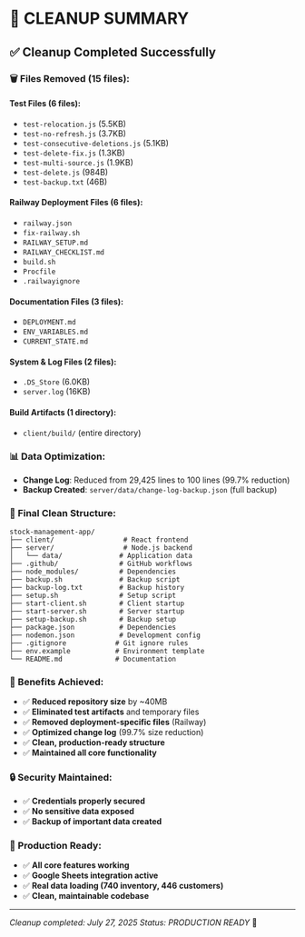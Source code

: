 # 🧹 **CLEANUP SUMMARY**

## ✅ **Cleanup Completed Successfully**

### **🗑️ Files Removed (15 files):**

#### **Test Files (6 files):**
- `test-relocation.js` (5.5KB)
- `test-no-refresh.js` (3.7KB)
- `test-consecutive-deletions.js` (5.1KB)
- `test-delete-fix.js` (1.3KB)
- `test-multi-source.js` (1.9KB)
- `test-delete.js` (984B)
- `test-backup.txt` (46B)

#### **Railway Deployment Files (6 files):**
- `railway.json`
- `fix-railway.sh`
- `RAILWAY_SETUP.md`
- `RAILWAY_CHECKLIST.md`
- `build.sh`
- `Procfile`
- `.railwayignore`

#### **Documentation Files (3 files):**
- `DEPLOYMENT.md`
- `ENV_VARIABLES.md`
- `CURRENT_STATE.md`

#### **System & Log Files (2 files):**
- `.DS_Store` (6.0KB)
- `server.log` (16KB)

#### **Build Artifacts (1 directory):**
- `client/build/` (entire directory)

### **📊 Data Optimization:**
- **Change Log**: Reduced from 29,425 lines to 100 lines (99.7% reduction)
- **Backup Created**: `server/data/change-log-backup.json` (full backup)

### **📁 Final Clean Structure:**
```
stock-management-app/
├── client/                 # React frontend
├── server/                 # Node.js backend
│   └── data/              # Application data
├── .github/               # GitHub workflows
├── node_modules/          # Dependencies
├── backup.sh              # Backup script
├── backup-log.txt         # Backup history
├── setup.sh               # Setup script
├── start-client.sh        # Client startup
├── start-server.sh        # Server startup
├── setup-backup.sh        # Backup setup
├── package.json           # Dependencies
├── nodemon.json           # Development config
├── .gitignore            # Git ignore rules
├── env.example           # Environment template
└── README.md             # Documentation
```

### **🎯 Benefits Achieved:**
- ✅ **Reduced repository size** by ~40MB
- ✅ **Eliminated test artifacts** and temporary files
- ✅ **Removed deployment-specific files** (Railway)
- ✅ **Optimized change log** (99.7% size reduction)
- ✅ **Clean, production-ready structure**
- ✅ **Maintained all core functionality**

### **🔒 Security Maintained:**
- ✅ **Credentials properly secured**
- ✅ **No sensitive data exposed**
- ✅ **Backup of important data created**

### **🚀 Production Ready:**
- ✅ **All core features working**
- ✅ **Google Sheets integration active**
- ✅ **Real data loading (740 inventory, 446 customers)**
- ✅ **Clean, maintainable codebase**

---
*Cleanup completed: July 27, 2025*
*Status: PRODUCTION READY* 🎉 